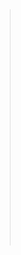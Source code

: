 <body >
  <marquee>
    <div style="display:flex;flex-direction=column">
<img align="right" alt="GIF"  width="378" src="https://media.giphy.com/media/SWoSkN6DxTszqIKEqv/giphy.gif"/>
    <marquee/>

  </div>





  
### Hi there 👋 I am Sameer Ahmed



- 𝗜 𝗮𝗺 𝗮 𝗽𝗿𝗼𝗴𝗿𝗮𝗺𝗺𝗲𝗿
- Competitive Coder
- I ❤️ to work on Web as well !!
- Opensource Enthusiast
- Creativity which makes an IMPACT
- Looking for Opportunities
<br/>

  <br><br>
<div align="right"  >
  <img align="center"  src="https://www.pikpng.com/pngl/m/268-2683342_blank-png-white-background-2000-x-3000-clipart.png" width="0.0000000001">

  <img align="right"  src="https://media3.giphy.com/media/ln7z2eWriiQAllfVcn/200w.webp" width="44">
  <img align="right" src="https://i.giphy.com/media/LMt9638dO8dftAjtco/200.webp" width="44">
  <img align="right" src="https://i.giphy.com/media/eNAsjO55tPbgaor7ma/200w.webp" width="44">
  <img align="right" src="https://i.giphy.com/media/VgGthkhUvGgOit7Y9i/200.webp" width="44">
  <img  align="right" src="https://i.giphy.com/media/KzJkzjggfGN5Py6nkT/200.webp" width="44">
  <img align="right" src="https://i.giphy.com/media/IdyAQJVN2kVPNUrojM/200.webp" width="44">
  </div>

<div>
  
  ## Connect with me
  
<a href="https://github.com/rishavanand" target="_blank">
<img src=https://img.shields.io/badge/github-%2324292e.svg?&style=for-the-badge&logo=github&logoColor=white alt=github style="margin-bottom: 5px;" />
</a>
<a href="https://twitter.com/iamrishavanand" target="_blank">
<img src=https://img.shields.io/badge/twitter-%2300acee.svg?&style=for-the-badge&logo=twitter&logoColor=white alt=twitter style="margin-bottom: 5px;" />
</a>
<a href="https://dev.to/rishavanand" target="_blank">
<img src=https://img.shields.io/badge/dev.to-%2308090A.svg?&style=for-the-badge&logo=dev.to&logoColor=white alt=devto style="margin-bottom: 5px;" />
</a>
<a href="https://linkedin.com/in/rishavanand" target="_blank">
<img src=https://img.shields.io/badge/linkedin-%231E77B5.svg?&style=for-the-badge&logo=linkedin&logoColor=white alt=linkedin style="margin-bottom: 5px;" />
</a>
<a href="https://www.facebook.com/iamrishavanand" target="_blank">
<img src=https://img.shields.io/badge/facebook-%232E87FB.svg?&style=for-the-badge&logo=facebook&logoColor=white alt=facebook style="margin-bottom: 5px;" />
</a>
<a href="https://instagram.com/iamrishavanand" target="_blank">
<img src=https://img.shields.io/badge/instagram-%23000000.svg?&style=for-the-badge&logo=instagram&logoColor=white alt=instagram style="margin-bottom: 5px;" />
</a>  
</div>  
  <br/>

## Current Projects

|      Project :octocat:   |     Issues :bug:   | Open PRs :bell:  | Commits :fire:  | Stars :star: |
|-------------|-------------------|---|---|---|
| [**Game of CODES**](https://github.com/abhi-824/Game-of-CODES) | [![GitHub issues](https://img.shields.io/github/issues/abhi-824/Game-of-CODES?color=green&logo=github&style=flat)](https://github.com/abhi-824/Game-of-CODES/issues) | [![GitHub PRs](https://img.shields.io/github/issues-pr/abhi-824/Game-of-CODES?style=flat&logo=github)](https://github.com/abhi-824/Game-of-CODES/pulls)  | [![GitHub Commits](https://img.shields.io/github/commit-activity/y/abhi-824/Game-of-CODES?style=flat&color=critical&logo=github)](https://github.com/abhi-824/Game-of-CODES/commits/master)  |[![GitHub Stars](https://img.shields.io/github/stars/abhi-824/Game-of-CODES?style=social)](https://github.com/abhi-824/Game-of-CODES/stargazers) |



## I WORK ON 
<table>
  <tbody>
    <tr valign="top">
      <td width="25%" align="center">
        <span>𝗖++</span><br><br><br>
        <img height="64px" src="https://upload.wikimedia.org/wikipedia/commons/thumb/1/18/ISO_C%2B%2B_Logo.svg/800px-ISO_C%2B%2B_Logo.svg.png">
      </td>
      <td width="25%" align="center">
        <span>HTML5</span><br><br><br>
        <img height="64px" src="https://www.flaticon.com/svg/static/icons/svg/1216/1216733.svg">
      </td>
      <td width="25%" align="center">
        <span>CSS</span><br><br><br>
        <img height="64px" src="https://cdn.worldvectorlogo.com/logos/css3.svg">
      </td>
       <td width="25%" align="center">
        <span>FireBase</span><br><br><br>
        <img height="64px" src="https://img.icons8.com/color/452/firebase.png">
      </td>
       <td width="25%" align="center">
        <span>MongoDb Atlas</span><br><br><br>
        <img height="64px" src="https://cdn.iconscout.com/icon/free/png-512/mongodb-5-1175140.png">
      </td>
    </tr>
    <tr valign="top">
      <td width="25%" align="center">
        <span>Sublime</span><br><br><br>
        <img height="64px" src="https://cdn.worldvectorlogo.com/logos/sublime-text.svg">
      </td>
      <td width="25%" align="center">
        <span>JavaScript</span><br><br><br>
        <img height="64px" src="https://cdn.worldvectorlogo.com/logos/javascript.svg">
      </td>
      <td width="25%" align="center">
        <span>Figma</span><br><br><br>
        <img height="64px" src="https://cdn.iconscout.com/icon/free/png-512/figma-682083.png">
      </td>
       <td width="25%" align="center">
        <span>Flutter</span><br><br><br>
        <img height="64px" src="https://cdn.iconscout.com/icon/free/png-512/flutter-2038877-1720090.png">
      </td>
      <td width="25%" align="center">
        <span>NodeJs</span><br><br><br>
        <img height="64px" src="https://img.icons8.com/color/452/nodejs.png">
      </td>
      
  </tbody>
</table>


<!--
**abhi-824/abhi-824** is a ✨ _special_ ✨ repository because its `README.md` (this file) appears on your GitHub profile.

Here are some ideas to get you started:

- 🔭 I’m currently working on ...
- 🌱 I’m currently learning ...
- 👯 I’m looking to collaborate on ...
- 🤔 I’m looking for help with ...
- 💬 Ask me about ...
- 📫 How to reach me: ...
- 😄 Pronouns: ...
- ⚡ Fun fact: ...
-->
</body>
